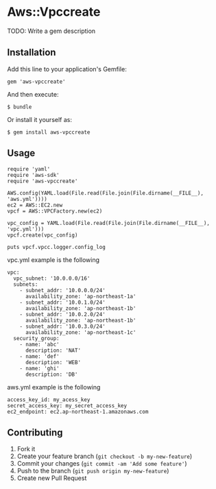 # Aws::Vpccreate

TODO: Write a gem description

## Installation

Add this line to your application's Gemfile:

    gem 'aws-vpccreate'

And then execute:

    $ bundle

Or install it yourself as:

    $ gem install aws-vpccreate

## Usage

    require 'yaml'
    require 'aws-sdk'
    require 'aws-vpccreate'
	
	AWS.config(YAML.load(File.read(File.join(File.dirname(__FILE__), 'aws.yml'))))
	ec2 = AWS::EC2.new
	vpcf = AWS::VPCFactory.new(ec2)
	
	vpc_config = YAML.load(File.read(File.join(File.dirname(__FILE__), 'vpc.yml')))
	vpcf.create(vpc_config)
	
	puts vpcf.vpcc.logger.config_log

vpc.yml example is the following

	vpc: 
	  vpc_subnet: '10.0.0.0/16'
      subnets:
        - subnet_addr: '10.0.0.0/24'
          availability_zone: 'ap-northeast-1a'
        - subnet_addr: '10.0.1.0/24'
          availability_zone: 'ap-northeast-1b'
        - subnet_addr: '10.0.2.0/24'
          availability_zone: 'ap-northeast-1b'
        - subnet_addr: '10.0.3.0/24'
          availability_zone: 'ap-northeast-1c'
      security_group:
        - name: 'abc'
          description: 'NAT'
        - name: 'def'
          description: 'WEB'
        - name: 'ghi'
          description: 'DB'

aws.yml example is the following

    access_key_id: my_acess_key
    secret_access_key: my_secret_access_key
    ec2_endpoint: ec2.ap-northeast-1.amazonaws.com


## Contributing

1. Fork it
2. Create your feature branch (`git checkout -b my-new-feature`)
3. Commit your changes (`git commit -am 'Add some feature'`)
4. Push to the branch (`git push origin my-new-feature`)
5. Create new Pull Request
